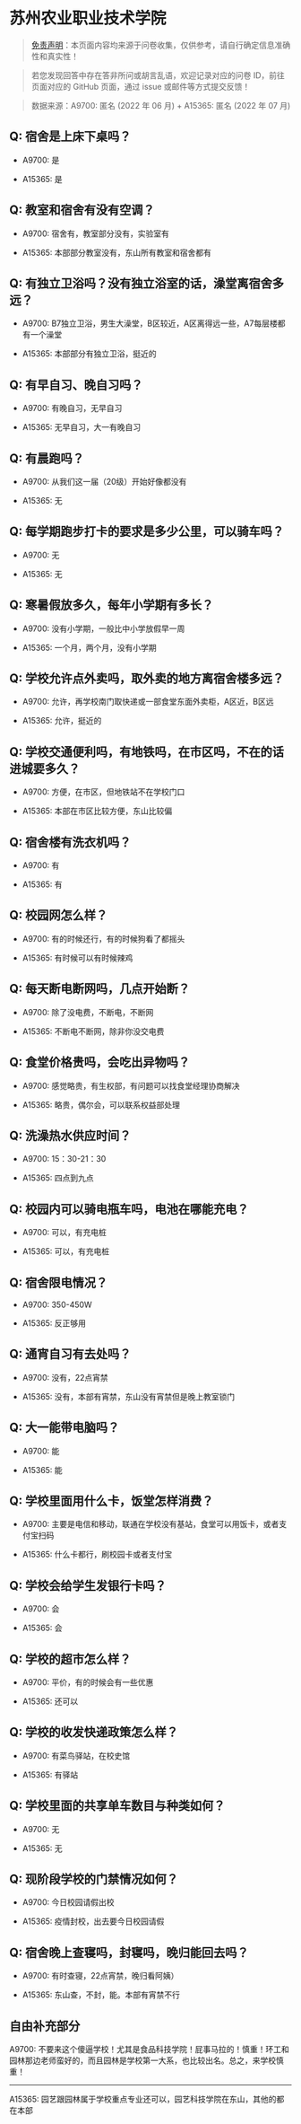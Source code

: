 # 苏州农业职业技术学院

> [免责声明](https://colleges.chat/#_3)：本页面内容均来源于问卷收集，仅供参考，请自行确定信息准确性和真实性！

> 若您发现回答中存在答非所问或胡言乱语，欢迎记录对应的问卷 ID，前往页面对应的 GitHub 页面，通过 issue 或邮件等方式提交反馈！

> 数据来源：A9700: 匿名 (2022 年 06 月) + A15365: 匿名 (2022 年 07 月)

## Q: 宿舍是上床下桌吗？

- A9700: 是

- A15365: 是

## Q: 教室和宿舍有没有空调？

- A9700: 宿舍有，教室部分没有，实验室有

- A15365: 本部部分教室没有，东山所有教室和宿舍都有

## Q: 有独立卫浴吗？没有独立浴室的话，澡堂离宿舍多远？

- A9700: B7独立卫浴，男生大澡堂，B区较近，A区离得远一些，A7每层楼都有一个澡堂

- A15365: 本部部分有独立卫浴，挺近的

## Q: 有早自习、晚自习吗？

- A9700: 有晚自习，无早自习

- A15365: 无早自习，大一有晚自习

## Q: 有晨跑吗？

- A9700: 从我们这一届（20级）开始好像都没有

- A15365: 无

## Q: 每学期跑步打卡的要求是多少公里，可以骑车吗？

- A9700: 无

- A15365: 无

## Q: 寒暑假放多久，每年小学期有多长？

- A9700: 没有小学期，一般比中小学放假早一周

- A15365: 一个月，两个月，没有小学期

## Q: 学校允许点外卖吗，取外卖的地方离宿舍楼多远？

- A9700: 允许，再学校南门取快递或一部食堂东面外卖柜，A区近，B区远

- A15365: 允许，挺近的

## Q: 学校交通便利吗，有地铁吗，在市区吗，不在的话进城要多久？

- A9700: 方便，在市区，但地铁站不在学校门口

- A15365: 本部在市区比较方便，东山比较偏

## Q: 宿舍楼有洗衣机吗？

- A9700: 有

- A15365: 有

## Q: 校园网怎么样？

- A9700: 有的时候还行，有的时候狗看了都摇头

- A15365: 有时候可以有时候辣鸡

## Q: 每天断电断网吗，几点开始断？

- A9700: 除了没电费，不断电，不断网

- A15365: 不断电不断网，除非你没交电费

## Q: 食堂价格贵吗，会吃出异物吗？

- A9700: 感觉略贵，有生权部，有问题可以找食堂经理协商解决

- A15365: 略贵，偶尔会，可以联系权益部处理

## Q: 洗澡热水供应时间？

- A9700: 15：30-21：30

- A15365: 四点到九点

## Q: 校园内可以骑电瓶车吗，电池在哪能充电？

- A9700: 可以，有充电桩

- A15365: 可以，有充电桩

## Q: 宿舍限电情况？

- A9700: 350-450W

- A15365: 反正够用

## Q: 通宵自习有去处吗？

- A9700: 没有，22点宵禁

- A15365: 没有，本部有宵禁，东山没有宵禁但是晚上教室锁门

## Q: 大一能带电脑吗？

- A9700: 能

- A15365: 能

## Q: 学校里面用什么卡，饭堂怎样消费？

- A9700: 主要是电信和移动，联通在学校没有基站，食堂可以用饭卡，或者支付宝扫码

- A15365: 什么卡都行，刷校园卡或者支付宝

## Q: 学校会给学生发银行卡吗？

- A9700: 会

- A15365: 会

## Q: 学校的超市怎么样？

- A9700: 平价，有的时候会有一些优惠

- A15365: 还可以

## Q: 学校的收发快递政策怎么样？

- A9700: 有菜鸟驿站，在校史馆

- A15365: 有驿站

## Q: 学校里面的共享单车数目与种类如何？

- A9700: 无

- A15365: 无

## Q: 现阶段学校的门禁情况如何？

- A9700: 今日校园请假出校

- A15365: 疫情封校，出去要今日校园请假

## Q: 宿舍晚上查寝吗，封寝吗，晚归能回去吗？

- A9700: 有时查寝，22点宵禁，晚归看阿姨）

- A15365: 东山查，不封，能。本部有宵禁不行

## 自由补充部分

A9700: 不要来这个傻逼学校！尤其是食品科技学院！屁事马拉的！慎重！环工和园林那边老师蛮好的，而且园林是学校第一大系，也比较出名。总之，来学校慎重！

***

A15365: 园艺跟园林属于学校重点专业还可以，园艺科技学院在东山，其他的都在本部